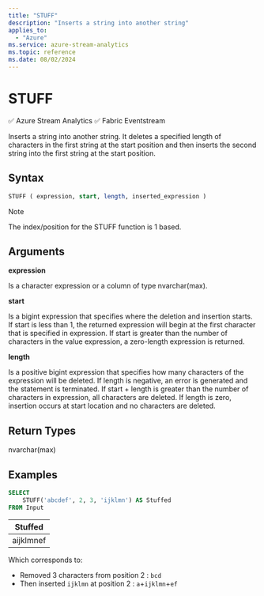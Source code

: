 ```yaml
---
title: "STUFF"
description: "Inserts a string into another string"
applies_to:
  - "Azure"
ms.service: azure-stream-analytics
ms.topic: reference
ms.date: 08/02/2024
---
```


# STUFF
:white_check_mark: Azure Stream Analytics :white_check_mark: Fabric Eventstream

Inserts a string into another string. It deletes a specified length of characters in the first string at the start position and then inserts the second string into the first string at the start position.

## Syntax

```SQL
STUFF ( expression, start, length, inserted_expression )
```

> [!NOTE]
> The index/position for the STUFF function is 1 based.

## Arguments

**expression**

Is a character expression or a column of type nvarchar(max).

**start**

Is a bigint expression that specifies where the deletion and insertion starts. If start is less than 1, the returned expression will begin at the first character that is specified in expression. If start is greater than the number of characters in the value expression, a zero-length expression is returned.

**length**

Is a positive bigint expression that specifies how many characters of the expression will be deleted. If length is negative, an error is generated and the statement is terminated. If start + length is greater than the number of characters in expression, all characters are deleted. If length is zero, insertion occurs at start location and no characters are deleted.

## Return Types

nvarchar(max)

## Examples

```SQL
SELECT
    STUFF('abcdef', 2, 3, 'ijklmn') AS Stuffed
FROM Input
```

|Stuffed|
|-|
|aijklmnef|

Which corresponds to:

- Removed 3 characters from position 2 : `bcd`
- Then inserted `ijklmn` at position 2 : `a`+`ijklmn`+`ef`

